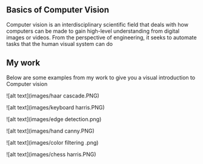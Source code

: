 ## Basics of Computer Vision
Computer vision is an interdisciplinary scientific field that deals with how computers can be made to gain high-level understanding from digital images or videos. From the perspective of engineering, it seeks to automate tasks that the human visual system can do

## My work
Below are some examples from my work to give you a visual introduction to Computer vision

![alt text](images/haar cascade.PNG)

![alt text](images/keyboard harris.PNG)

![alt text](images/edge detection.png)

![alt text](images/hand canny.PNG)

![alt text](images/color filtering .png)

![alt text](images/chess harris.PNG)


